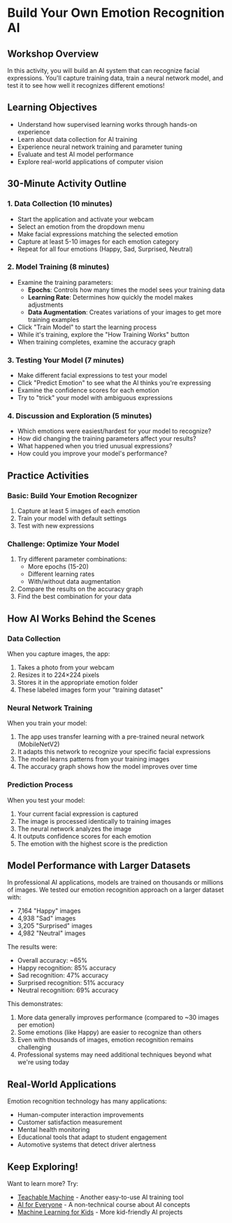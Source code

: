 # Build Your Own Emotion Recognition AI

## Workshop Overview
In this activity, you will build an AI system that can recognize facial expressions. You'll capture training data, train a neural network model, and test it to see how well it recognizes different emotions!

## Learning Objectives
- Understand how supervised learning works through hands-on experience
- Learn about data collection for AI training
- Experience neural network training and parameter tuning
- Evaluate and test AI model performance
- Explore real-world applications of computer vision

## 30-Minute Activity Outline

### 1. Data Collection (10 minutes)
- Start the application and activate your webcam
- Select an emotion from the dropdown menu
- Make facial expressions matching the selected emotion
- Capture at least 5-10 images for each emotion category
- Repeat for all four emotions (Happy, Sad, Surprised, Neutral)

### 2. Model Training (8 minutes)
- Examine the training parameters:
  - **Epochs**: Controls how many times the model sees your training data
  - **Learning Rate**: Determines how quickly the model makes adjustments
  - **Data Augmentation**: Creates variations of your images to get more training examples
- Click "Train Model" to start the learning process
- While it's training, explore the "How Training Works" button
- When training completes, examine the accuracy graph

### 3. Testing Your Model (7 minutes)
- Make different facial expressions to test your model
- Click "Predict Emotion" to see what the AI thinks you're expressing
- Examine the confidence scores for each emotion
- Try to "trick" your model with ambiguous expressions

### 4. Discussion and Exploration (5 minutes)
- Which emotions were easiest/hardest for your model to recognize?
- How did changing the training parameters affect your results?
- What happened when you tried unusual expressions?
- How could you improve your model's performance?

## Practice Activities

### Basic: Build Your Emotion Recognizer
1. Capture at least 5 images of each emotion
2. Train your model with default settings
3. Test with new expressions

### Challenge: Optimize Your Model
1. Try different parameter combinations:
   - More epochs (15-20)
   - Different learning rates
   - With/without data augmentation
2. Compare the results on the accuracy graph
3. Find the best combination for your data

## How AI Works Behind the Scenes

### Data Collection
When you capture images, the app:
1. Takes a photo from your webcam
2. Resizes it to 224×224 pixels
3. Stores it in the appropriate emotion folder
4. These labeled images form your "training dataset"

### Neural Network Training
When you train your model:
1. The app uses transfer learning with a pre-trained neural network (MobileNetV2)
2. It adapts this network to recognize your specific facial expressions
3. The model learns patterns from your training images
4. The accuracy graph shows how the model improves over time

### Prediction Process
When you test your model:
1. Your current facial expression is captured
2. The image is processed identically to training images
3. The neural network analyzes the image
4. It outputs confidence scores for each emotion
5. The emotion with the highest score is the prediction

## Model Performance with Larger Datasets

In professional AI applications, models are trained on thousands or millions of images. We tested our emotion recognition approach on a larger dataset with:
- 7,164 "Happy" images
- 4,938 "Sad" images 
- 3,205 "Surprised" images
- 4,982 "Neutral" images

The results were:
- Overall accuracy: ~65%
- Happy recognition: 85% accuracy
- Sad recognition: 47% accuracy
- Surprised recognition: 51% accuracy
- Neutral recognition: 69% accuracy

This demonstrates:
1. More data generally improves performance (compared to ~30 images per emotion)
2. Some emotions (like Happy) are easier to recognize than others
3. Even with thousands of images, emotion recognition remains challenging
4. Professional systems may need additional techniques beyond what we're using today

## Real-World Applications

Emotion recognition technology has many applications:
- Human-computer interaction improvements
- Customer satisfaction measurement
- Mental health monitoring
- Educational tools that adapt to student engagement
- Automotive systems that detect driver alertness

## Keep Exploring!

Want to learn more? Try:
- [Teachable Machine](https://teachablemachine.withgoogle.com/) - Another easy-to-use AI training tool
- [AI for Everyone](https://www.coursera.org/learn/ai-for-everyone) - A non-technical course about AI concepts
- [Machine Learning for Kids](https://machinelearningforkids.co.uk/) - More kid-friendly AI projects 